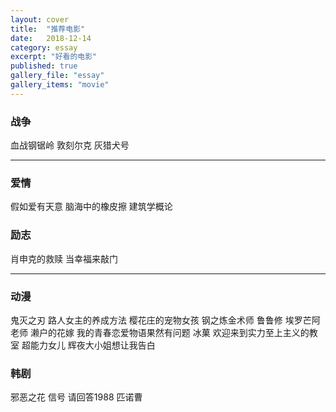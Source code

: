 ```yaml
---
layout: cover
title:  "推荐电影"
date:   2018-12-14
category: essay
excerpt: "好看的电影"
published: true
gallery_file: "essay"
gallery_items: "movie"
---
```



### 战争

血战钢锯岭
敦刻尔克
灰猎犬号

---

### 爱情

假如爱有天意
脑海中的橡皮擦
建筑学概论


### 励志

肖申克的救赎
当幸福来敲门

---

### 动漫

鬼灭之刃
路人女主的养成方法
樱花庄的宠物女孩
钢之炼金术师
鲁鲁修
埃罗芒阿老师
濑户的花嫁
我的青春恋爱物语果然有问题
冰菓
欢迎来到实力至上主义的教室
超能力女儿
辉夜大小姐想让我告白

### 韩剧

邪恶之花
信号
请回答1988
匹诺曹

